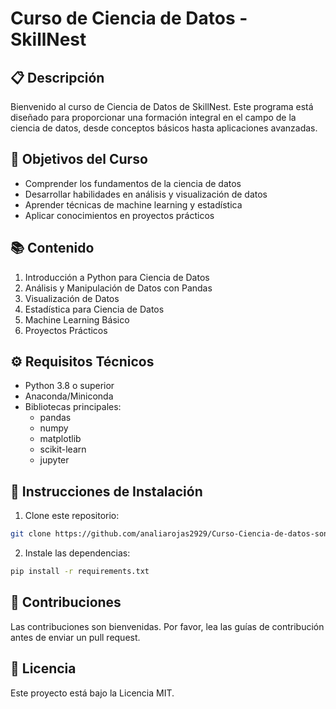 # Curso de Ciencia de Datos - SkillNest

## 📋 Descripción
Bienvenido al curso de Ciencia de Datos de SkillNest. Este programa está diseñado para proporcionar una formación integral en el campo de la ciencia de datos, desde conceptos básicos hasta aplicaciones avanzadas.

## 🎯 Objetivos del Curso
- Comprender los fundamentos de la ciencia de datos
- Desarrollar habilidades en análisis y visualización de datos
- Aprender técnicas de machine learning y estadística
- Aplicar conocimientos en proyectos prácticos

## 📚 Contenido
1. Introducción a Python para Ciencia de Datos
2. Análisis y Manipulación de Datos con Pandas
3. Visualización de Datos
4. Estadística para Ciencia de Datos
5. Machine Learning Básico
6. Proyectos Prácticos

## ⚙️ Requisitos Técnicos
- Python 3.8 o superior
- Anaconda/Miniconda
- Bibliotecas principales:
  - pandas
  - numpy
  - matplotlib
  - scikit-learn
  - jupyter

## 🚀 Instrucciones de Instalación
1. Clone este repositorio:
```bash
git clone https://github.com/analiarojas2929/Curso-Ciencia-de-datos-sonda.git
```
2. Instale las dependencias:
```bash
pip install -r requirements.txt
```

## 👥 Contribuciones
Las contribuciones son bienvenidas. Por favor, lea las guías de contribución antes de enviar un pull request.

## 📝 Licencia
Este proyecto está bajo la Licencia MIT.

